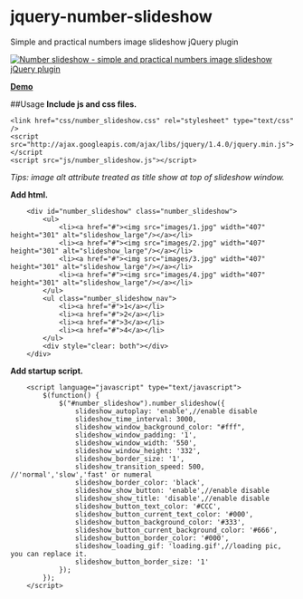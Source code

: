 jquery-number-slideshow
=======================

Simple and practical numbers image slideshow jQuery plugin

[![Number slideshow - simple and practical numbers image slideshow jQuery plugin](http://www.htmldrive.net/media/2010/9/13/1284364807.png "Number slideshow - simple and practical numbers image slideshow jQuery plugin")](http://www.htmldrive.net/items/demo/570/Number-slideshow-simple-and-practical-numbers-image-slideshow-jQuery-plugin "Number slideshow - simple and practical numbers image slideshow jQuery plugin")

[**Demo**](http://www.htmldrive.net/items/demo/570/Number-slideshow-simple-and-practical-numbers-image-slideshow-jQuery-plugin "Number slideshow - simple and practical numbers image slideshow jQuery plugin")

##Usage
**Include js and css files.**

    <link href="css/number_slideshow.css" rel="stylesheet" type="text/css" />  
    <script src="http://ajax.googleapis.com/ajax/libs/jquery/1.4.0/jquery.min.js"></script 
    <script src="js/number_slideshow.js"></script>
*Tips: image alt attribute treated as title show at top of slideshow window.*
  
**Add html.**

        <div id="number_slideshow" class="number_slideshow">
            <ul>
                <li><a href="#"><img src="images/1.jpg" width="407" height="301" alt="slideshow_large"/></a></li>
                <li><a href="#"><img src="images/2.jpg" width="407" height="301" alt="slideshow_large"/></a></li>
                <li><a href="#"><img src="images/3.jpg" width="407" height="301" alt="slideshow_large"/></a></li>
                <li><a href="#"><img src="images/4.jpg" width="407" height="301" alt="slideshow_large"/></a></li>
            </ul>
            <ul class="number_slideshow_nav">
                <li><a href="#">1</a></li>
                <li><a href="#">2</a></li>
                <li><a href="#">3</a></li>
                <li><a href="#">4</a></li>
            </ul>
            <div style="clear: both"></div>
        </div>
        
**Add startup script.**

        <script language="javascript" type="text/javascript">
            $(function() {
                $("#number_slideshow").number_slideshow({
                    slideshow_autoplay: 'enable',//enable disable
                    slideshow_time_interval: 3000,
                    slideshow_window_background_color: "#fff",
                    slideshow_window_padding: '1',
                    slideshow_window_width: '550',
                    slideshow_window_height: '332',
                    slideshow_border_size: '1',
                    slideshow_transition_speed: 500, //'normal','slow','fast' or numeral
                    slideshow_border_color: 'black',
                    slideshow_show_button: 'enable',//enable disable
                    slideshow_show_title: 'disable',//enable disable
                    slideshow_button_text_color: '#CCC',
                    slideshow_button_current_text_color: '#000',
                    slideshow_button_background_color: '#333',
                    slideshow_button_current_background_color: '#666',
                    slideshow_button_border_color: '#000',
                    slideshow_loading_gif: 'loading.gif',//loading pic, you can replace it.
                    slideshow_button_border_size: '1'
                });
            });
        </script>